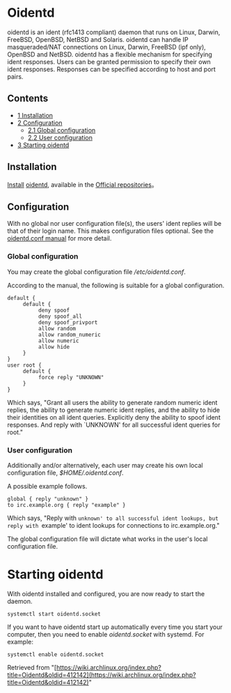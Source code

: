 # Oidentd

oidentd is an ident (rfc1413 compliant) daemon that runs on Linux, Darwin, FreeBSD, OpenBSD, NetBSD and Solaris. oidentd can handle IP masqueraded/NAT connections on Linux, Darwin, FreeBSD (ipf only), OpenBSD and NetBSD. oidentd has a flexible mechanism for specifying ident responses. Users can be granted permission to specify their own ident responses. Responses can be specified according to host and port pairs.

## Contents

*   [1 Installation](#Installation)
*   [2 Configuration](#Configuration)
    *   [2.1 Global configuration](#Global_configuration)
    *   [2.2 User configuration](#User_configuration)
*   [3 Starting oidentd](#Starting_oidentd)

## Installation

[Install](/index.php/Install "Install") [oidentd](https://www.archlinux.org/packages/?name=oidentd), available in the [Official repositories](/index.php/Official_repositories "Official repositories")。

## Configuration

With no global nor user configuration file(s), the users' ident replies will be that of their login name. This makes configuration files optional. See the [oidentd.conf manual](http://linux.die.net/man/5/oidentd.conf) for more detail.

### Global configuration

You may create the global configuration file _/etc/oidentd.conf_.

According to the manual, the following is suitable for a global configuration.

```
default {
     default {
          deny spoof
          deny spoof_all
          deny spoof_privport
          allow random
          allow random_numeric
          allow numeric
          allow hide
     }
}
user root {
     default {
          force reply "UNKNOWN"
     }
}

```

Which says, "Grant all users the ability to generate random numeric ident replies, the ability to generate numeric ident replies, and the ability to hide their identities on all ident queries. Explicitly deny the ability to spoof ident responses. And reply with `UNKNOWN' for all successful ident queries for root."

### User configuration

Additionally and/or alternatively, each user may create his own local configuration file, _$HOME/.oidentd.conf_.

A possible example follows.

```
global { reply "unknown" }
to irc.example.org { reply "example" }

```

Which says, "Reply with `unknown' to all successful ident lookups, but reply with `example' to ident lookups for connections to irc.example.org."

The global configuration file will dictate what works in the user's local configuration file.

# Starting oidentd

With oidentd installed and configured, you are now ready to start the daemon.

```
systemctl start oidentd.socket

```

If you want to have oidentd start up automatically every time you start your computer, then you need to enable _oidentd.socket_ with systemd. For example:

```
systemctl enable oidentd.socket

```

Retrieved from "[https://wiki.archlinux.org/index.php?title=Oidentd&oldid=412142](https://wiki.archlinux.org/index.php?title=Oidentd&oldid=412142)"